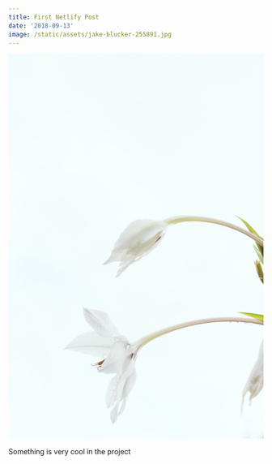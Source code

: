 ```yaml
---
title: First Netlify Post
date: '2018-09-13'
image: /static/assets/jake-blucker-255891.jpg
---
```

![Something. ](/static/assets/masaaki-komori-588730-unsplash.jpg)

Something is very cool in the project
